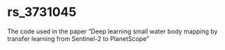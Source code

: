 # rs_3731045
The code used in the paper “Deep learning small water body mapping by transfer learning from Sentinel-2 to PlanetScope”
